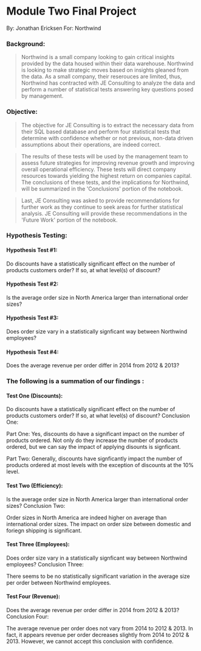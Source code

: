 # Module Two Final Project

By: Jonathan Ericksen
For: Northwind

### Background:
>Northwind is a small company looking to gain critical insights provided by the data housed within their data warehouse. Northwind is looking to make strategic moves based on insights gleaned from the data. As a small company, their reserouces are limited, thus, Northwind has contracted with JE Consulting to analyze the data and perform a number of statistical tests answering key questions posed by management.

### Objective:
>The objective for JE Consulting is to extract the necessary data from their SQL based database and perform four statistical tests that determine with confidence whether or not previous, non-data driven assumptions about their operations, are indeed correct. 

>The results of these tests will be used by the management team to assess future strategies for improving revenue growth and improving overall operational efficiency. These tests will direct  company resources towards yielding the highest return on companies capital. The conclusions of these tests, and the implications for Northwind, will be summarized in the 'Conclusions' portion of the notebook. 

>Last, JE Consulting was asked to provide recommendations for further work as they continue to seek areas for further statistical analysis. JE Consulting will provide these recommendations in the 'Future Work' portion of the notebook. 

### Hypothesis Testing:
#### Hypothesis Test #1:
Do discounts have a statistically significant effect on the number of products customers order? If so, at what level(s) of discount?
#### Hypothesis Test #2:
Is the average order size in North America larger than international order sizes?
#### Hypothesis Test #3:
Does order size vary in a statistically signficant way between Northwind employees?
#### Hypothesis Test #4:
Does the average revenue per order differ in 2014 from 2012 & 2013?

### The following is a summation of our findings :

#### Test One (Discounts):

Do discounts have a statistically significant effect on the number of products customers order? If so, at what level(s) of discount?
Conclusion One:

Part One: Yes, discounts do have a significant impact on the number of products ordered. Not only do they increase the number of products ordered, but we can say the impact of applying disounts is signficant.

Part Two: Generally, discounts have signficantly impact the number of products ordered at most levels with the exception of discounts at the 10% level.

#### Test Two (Efficiency):

Is the average order size in North America larger than international order sizes?
Conclusion Two:

Order sizes in North America are indeed higher on average than international order sizes. The impact on order size between domestic and foriegn shipping is significant.

#### Test Three (Employees):

Does order size vary in a statistically signficant way between Northwind employees?
Conclusion Three:

There seems to be no statistically significant variation in the average size per order between Northwind employees.

#### Test Four (Revenue):

Does the average revenue per order differ in 2014 from 2012 & 2013?
Conclusion Four:

The average revenue per order does not vary from 2014 to 2012 & 2013. In fact, it appears revenue per order decreases slightly from 2014 to 2012 & 2013. However, we cannot accept this conclusion with confidence.
